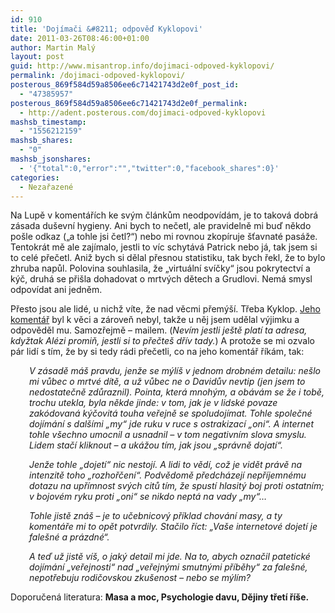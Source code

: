 ```yaml
---
id: 910
title: 'Dojímači &#8211; odpověď Kyklopovi'
date: 2011-03-26T08:46:00+01:00
author: Martin Malý
layout: post
guid: http://www.misantrop.info/dojimaci-odpoved-kyklopovi/
permalink: /dojimaci-odpoved-kyklopovi/
posterous_869f584d59a8506ee6c71421743d2e0f_post_id:
  - "47385957"
posterous_869f584d59a8506ee6c71421743d2e0f_permalink:
  - http://adent.posterous.com/dojimaci-odpoved-kyklopovi
mashsb_timestamp:
  - "1556212159"
mashsb_shares:
  - "0"
mashsb_jsonshares:
  - '{"total":0,"error":"","twitter":0,"facebook_shares":0}'
categories:
  - Nezařazené
---
```

Na Lupě v koment&aacute;ř&iacute;ch ke sv&yacute;m čl&aacute;nkům neodpov&iacute;d&aacute;m, je to takov&aacute; dobr&aacute; z&aacute;sada du&scaron;evn&iacute; hygieny. Ani bych to nečetl, ale pravidelně mi buď někdo po&scaron;le odkaz (&#8222;a tohle jsi četl?&#8220;) nebo mi rovnou zkop&iacute;ruje &scaron;ťavnat&eacute; pas&aacute;že. Tentokr&aacute;t mě ale zaj&iacute;malo, jestli to v&iacute;c schyt&aacute;v&aacute; Patrick nebo j&aacute;, tak jsem si to cel&eacute; přečetl. Aniž bych si dělal přesnou statistiku, tak bych řekl, že to bylo zhruba napůl. Polovina souhlasila, že &#8222;virtu&aacute;ln&iacute; sv&iacute;čky&#8220; jsou pokrytectv&iacute; a k&yacute;č, druh&aacute; se při&scaron;la dohadovat o mrtv&yacute;ch dětech a Grudlovi. Nem&aacute; smysl odpov&iacute;dat ani jedněm.

Přesto jsou ale lid&eacute;, u nichž v&iacute;te, že nad věcmi přem&yacute;&scaron;&iacute;. Třeba Kyklop. [Jeho koment&aacute;ř](http://www.lupa.cz/clanky/dojati-az-k-nevolnosti/nazory/377849/) byl k věci a z&aacute;roveň nebyl, takže u něj jsem udělal v&yacute;jimku a odpověděl mu. Samozřejmě &#8211; mailem. (_Nev&iacute;m jestli je&scaron;tě plat&iacute; ta adresa, kdyžtak Al&eacute;zi promiň, jestli si to přečte&scaron; dř&iacute;v tady._) A protože se mi ozvalo p&aacute;r lid&iacute; s t&iacute;m, že by si tedy r&aacute;di přečetli, co na jeho koment&aacute;ř ř&iacute;k&aacute;m, tak:

<p style="padding-left: 30px;">
  <em>V z&aacute;sadě m&aacute;&scaron; pravdu, jenže se m&yacute;l&iacute;&scaron; v jednom drobn&eacute;m detailu: ne&scaron;lo mi vůbec o mrtv&eacute; d&iacute;tě, a už vůbec ne o Davidův nevtip (jen jsem to nedostatečně zdůraznil). Pointa, kter&aacute; mnoh&yacute;m, a ob&aacute;v&aacute;m se že i tobě, trochu utekla, byla někde jinde: v tom, jak je v lidsk&eacute; povaze zak&oacute;dovan&aacute; k&yacute;čovit&aacute; touha veřejně se spoludoj&iacute;mat. Tohle společn&eacute; doj&iacute;m&aacute;n&iacute; s dal&scaron;&iacute;mi &#8222;my&#8220; jde ruku v ruce s ostrakizac&iacute; &#8222;oni&#8220;. A internet tohle v&scaron;echno umocnil a usnadnil &#8211; v tom negativn&iacute;m slova smyslu. Lidem stač&iacute; kliknout &#8211; a uk&aacute;žou t&iacute;m, jak jsou &#8222;spr&aacute;vně dojat&iacute;&#8220;. </em>
</p>

<p style="padding-left: 30px;">
  <em> Jenže tohle &#8222;dojet&iacute;&#8220; nic nestoj&iacute;. A lidi to věd&iacute;, což je vidět pr&aacute;vě na intenzitě toho &#8222;rozhořčen&iacute;&#8220;. Podvědomě předch&aacute;zej&iacute; nepř&iacute;jemn&eacute;mu dotazu na upř&iacute;mnost sv&yacute;ch citů t&iacute;m, že spust&iacute; hlasit&yacute; boj proti ostatn&iacute;m; v bojov&eacute;m ryku proti &#8222;oni&#8220; se nikdo nept&aacute; na vady &#8222;my&#8220;&#8230; </em>
</p>

<p style="padding-left: 30px;">
  <em> Tohle jistě zn&aacute;&scaron; &#8211; je to učebnicov&yacute; př&iacute;klad chov&aacute;n&iacute; masy, a ty koment&aacute;ře mi to opět potvrdily. Stačilo ř&iacute;ct: &#8222;Va&scaron;e internetov&eacute; dojet&iacute; je fale&scaron;n&eacute; a pr&aacute;zdn&eacute;&#8220;. </em>
</p>

<p style="padding-left: 30px;">
  <em> A teď už jistě v&iacute;&scaron;, o jak&yacute; detail mi jde. Na to, abych označil patetick&eacute; doj&iacute;m&aacute;n&iacute; &#8222;veřejnosti&#8220; nad &#8222;veřejn&yacute;mi smutn&yacute;mi př&iacute;běhy&#8220; za fale&scaron;n&eacute;, nepotřebuju rodičovskou zku&scaron;enost &#8211; nebo se m&yacute;l&iacute;m?</em>
</p>

Doporučen&aacute; literatura: **Masa a moc, Psychologie davu, Dějiny třet&iacute; ř&iacute;&scaron;e.**